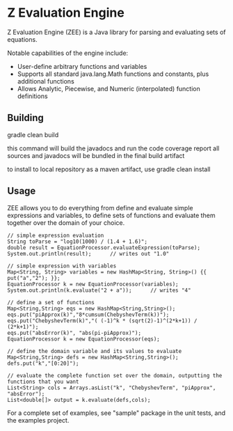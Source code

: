 # Z Evaluation Engine

Z Evaluation Engine (ZEE) is a Java library for parsing and evaluating sets of equations.

Notable capabilities of the engine include:
- User-define arbitrary functions and variables
- Supports all standard java.lang.Math functions and constants, plus additional functions
- Allows Analytic, Piecewise, and Numeric (interpolated) function definitions

## Building

gradle clean build

this command will build the javadocs and run the code coverage report
all sources and javadocs will be bundled in the final build artifact

to install to local repository as a maven artifact, use gradle clean install


## Usage

ZEE allows you to do everything from define and evaluate simple expressions and variables, to define sets of functions and evaluate them together over the domain of your choice.

```
// simple expression evaluation
String toParse = "log10(1000) / (1.4 + 1.6)";
double result = EquationProcessor.evaluateExpression(toParse);
System.out.println(result);      // writes out "1.0"
```

```
// simple expression with variables
Map<String, String> variables = new HashMap<String, String>() {{ put("a","2"); }};
EquationProcessor k = new EquationProcessor(variables);
System.out.println(k.evaluate("2 + a"));      // writes "4"
```

```
// define a set of functions
Map<String,String> eqs = new HashMap<String,String>();
eqs.put("piApprox(k)","8*cumsum(ChebyshevTerm(k))");
eqs.put("ChebyshevTerm(k)","( (-1)^k * (sqrt(2)-1)^(2*k+1)) / (2*k+1)");
eqs.put("absError(k)", "abs(pi-piApprox)");
EquationProcessor k = new EquationProcessor(eqs);

// define the domain variable and its values to evaluate
Map<String,String> defs = new HashMap<String,String>();
defs.put("k","[0:20]");

// evaluate the complete function set over the domain, outputting the functions that you want
List<String> cols = Arrays.asList("k", "ChebyshevTerm", "piApprox", "absError");
List<double[]> output = k.evaluate(defs,cols);

```

For a complete set of examples, see "sample" package in the unit tests, and the examples project. 

